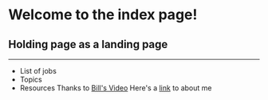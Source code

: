 # Welcome to the index page!
## Holding page as a landing page
***
* List of jobs
* Topics
* Resources
Thanks to [Bill's Video](https://www.youtube.com/watch?v=gzxSnyLoSgY&list=PLWzwUIYZpnJuT0sH4BN56P5oWTdHJiTNq&index=4)
Here's a [link](about.md) to about me
